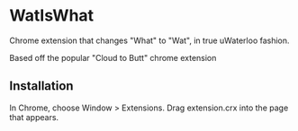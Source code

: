 WatIsWhat
=============

Chrome extension that changes "What" to "Wat", in true uWaterloo fashion.

Based off the popular "Cloud to Butt" chrome extension

Installation
------------

In Chrome, choose Window > Extensions.  Drag extension.crx into the page that appears.

